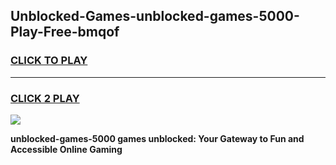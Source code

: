 
## Unblocked-Games-unblocked-games-5000-Play-Free-bmqof
<h3>
<a href="https://premium76.site?title=unblocked-games-5000&ref=09A">CLICK TO PLAY</a></h3>
<hr>

<h3>
<a href="https://premium76.site?title=unblocked-games-5000&ref=09A">CLICK 2 PLAY</a>
  
</h3>

<a href="https://premium76.site?title=unblocked-games-5000&ref=09A"><img src="https://clearcache.store/games.png"></a>


**unblocked-games-5000 games unblocked: Your Gateway to Fun and Accessible Online Gaming**
